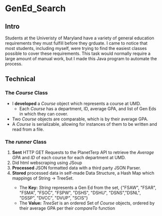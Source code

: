 # GenEd_Search

## Intro
Students at the Univeristy of Maryland have a variety of general education requirements they must fulfill before they grduate.
I came to notice that most students, including myself, were trying to find the easiest classes possible to cover these requirements.
This task would normally require a large amount of manual work, but I made this Java program to automate the process.<br>

## Technical
### The *Course* Class
- I **developed** a *Course* object which represents a course at UMD.
  - Each *Course* has a department, ID, average GPA, and list of Gen Eds in which they can cover.
- Two *Course* objects are comparable, which is by their average GPA.
- A *Course* is serializable, allowing for instances of them to be written and read from a file.

### The *runner* Class
1. **Sent** HTTP GET Requests to the PlanetTerp API to retrieve the *Average GPA* and *ID* of each course for each department at UMD.
2. Did html webscraping using JSoup 
3. **Processed** JSON formatted data with a third party JSON Parser.
4. **Stored** processed data in self-made Data Structure, a Hash Map which mappings of String -> TreeSet<Course>.
    - The **Key:** *String* represents a Gen Ed from the set, {"FSAW", "FSAR", "FSMA", "FSOC", "FSPW", "DSHS", "DSHU", "DSNS","DSNL", "DSSP", "DVCC", "DVUP", "SCIS"}
    - The **Value:** *TreeSet<Course>* is an ordered Set of *Course* objects, ordered by their average GPA per their *compareTo* function
